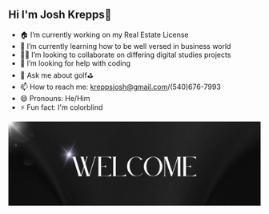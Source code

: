 ## Hi I'm Josh Krepps👋




- 🏠 I’m currently working on my Real Estate License
- 🏢 I’m currently learning how to be well versed in business world
- 👨‍💻 I’m looking to collaborate on differing digital studies projects
- 🤔 I’m looking for help with coding
- 💬 Ask me about golf⛳️
- 📫 How to reach me: kreppsjosh@gmail.com/(540)676-7993
- 😄 Pronouns: He/Him
- ⚡ Fun fact: I'm colorblind


![Welcome](images/Welcome.jpg "Welcome Banner")
